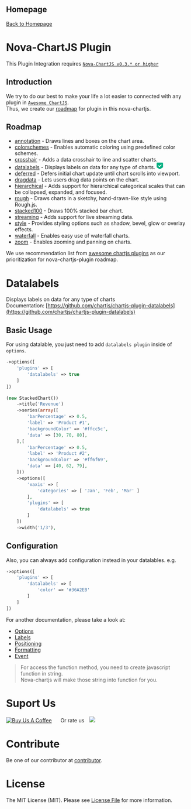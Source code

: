 ## Homepage

<a class="learn-more btn-learn" href="#/">
    <span class="circle" aria-hidden="true">
        <span class="icon arrow"></span>
    </span>
    <span class="button-text">Back to Homepage</span>
</a>

# Nova-ChartJS Plugin

This Plugin Integration requires [`Nova-ChartJS v0.3.* or higher`](https://packagist.org/packages/coroowicaksono/chart-js-integration)

## Introduction

We try to do our best to make your life a lot easier to connected with any plugin in [`Awesome ChartJS`](https://github.com/chartjs/awesome#plugins). <br/>Thus, we create our [roadmap](plugin?id=roadmap) for plugin in this nova-chartjs. 

## Roadmap

- [annotation](https://github.com/chartjs/chartjs-plugin-annotation) - Draws lines and boxes on the chart area.
- [colorschemes](https://github.com/nagix/chartjs-plugin-colorschemes) - Enables automatic coloring using predefined color schemes.
- [crosshair](https://github.com/abelheinsbroek/chartjs-plugin-crosshair) - Adds a data crosshair to line and scatter charts.
- [datalabels](#datalabels) - Displays labels on data for any type of charts. <img src="assets/img/ico-check-mark.png" style="width:18px;box-shadow:none;border-radius:0;">
- [deferred](https://github.com/chartjs/chartjs-plugin-deferred) -  Defers initial chart update until chart scrolls into viewport.
- [dragdata](https://github.com/chrispahm/chartjs-plugin-dragdata) - Lets users drag data points on the chart.
- [hierarchical](https://github.com/sgratzl/chartjs-plugin-hierarchical) - Adds support for hierarchical categorical scales that can be collapsed, expanded, and focused.
- [rough](https://github.com/nagix/chartjs-plugin-rough) - Draws charts in a sketchy, hand-drawn-like style using Rough.js.
- [stacked100](https://github.com/y-takey/chartjs-plugin-stacked100) - Draws 100% stacked bar chart.
- [streaming](https://github.com/nagix/chartjs-plugin-streaming) - Adds support for live streaming data.
- [style](https://github.com/nagix/chartjs-plugin-style) - Provides styling options such as shadow, bevel, glow or overlay effects.
- [waterfall](https://github.com/everestate/chartjs-plugin-waterfall) - Enables easy use of waterfall charts.
- [zoom](https://github.com/chartjs/chartjs-plugin-zoom) - Enables zooming and panning on charts.

We use recommendation list from [awesome chartjs plugins](https://github.com/chartjs/awesome#plugins) as our prioritization for nova-chartjs-plugin roadmap.

# Datalabels
Displays labels on data for any type of charts
<br/>Documentation: [https://github.com/chartjs/chartjs-plugin-datalabels](https://github.com/chartjs/chartjs-plugin-datalabels)

## Basic Usage

For using datalable, you just need to add `datalabels plugin` inside of `options`.
```php
->options([
    'plugins' => [
        'datalabels' => true
    ]
])
```

```php
(new StackedChart())
    ->title('Revenue')
    ->series(array([
        'barPercentage' => 0.5,
        'label' => 'Product #1',
        'backgroundColor' => '#ffcc5c',
        'data' => [30, 70, 80],
    ],[
        'barPercentage' => 0.5,
        'label' => 'Product #2',
        'backgroundColor' => '#ff6f69',
        'data' => [40, 62, 79],
    ]))
    ->options([
        'xaxis' => [
            'categories' => [ 'Jan', 'Feb', 'Mar' ]       
        ],
        'plugins' => [
            'datalabels' => true
        ]
    ])
    ->width('1/3'),
```

## Configuration

Also, you can always add configuration instead in your datalables. e.g.
```php
->options([
    'plugins' => [
        'datalabels' => [
            'color' => '#36A2EB'
        ]
    ]
])
```

For another documentation, please take a look at:
- [Options](https://chartjs-plugin-datalabels.netlify.app/guide/options.html)
- [Labels](https://chartjs-plugin-datalabels.netlify.app/guide/labels.html)
- [Positioning](https://chartjs-plugin-datalabels.netlify.app/guide/positioning.html)
- [Formatting](https://chartjs-plugin-datalabels.netlify.app/guide/formatting.html)
- [Event](https://chartjs-plugin-datalabels.netlify.app/guide/events.html)

> For access the function method, you need to create javascript function in string. <br/>Nova-chartjs will make those string into function for you.




# Suport Us

<a href="https://www.buymeacoffee.com/coroowicaksono" target="_blank"><img src="https://cdn.buymeacoffee.com/buttons/default-red.png" alt="Buy Us A Coffee" style="margin-right:20px; height: 51px !important;width: 217px !important;" ></a> Or rate us <a href="https://github.com/coroo/nova-chartjs/stargazers"><img src="https://img.shields.io/github/stars/coroo/nova-chartjs?style=social" style="margin-left:10px;box-shadow:none;border-radius:0;height:24px"></a>

# Contribute

Be one of our contributor at [contributor](https://github.com/coroo/nova-chartjs/blob/master/CONTRIBUTING.md).

# License

The MIT License (MIT). Please see [License File](https://github.com/coroo/nova-chartjs/blob/master/LICENSE) for more information.
